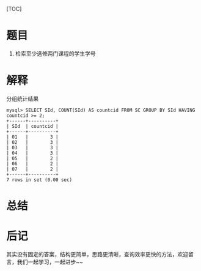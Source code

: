 [TOC]

# 题目
1. 检索至少选修两门课程的学生学号



# 解释

分组统计结果

```mysql
mysql> SELECT SId, COUNT(SId) AS countcid FROM SC GROUP BY SId HAVING countcid >= 2;  
+------+----------+
| SId  | countcid |
+------+----------+
| 01   |        3 |
| 02   |        3 |
| 03   |        3 |
| 04   |        3 |
| 05   |        2 |
| 06   |        2 |
| 07   |        2 |
+------+----------+
7 rows in set (0.00 sec)
```

# 总结

# 后记

其实没有固定的答案，结构更简单，思路更清晰，查询效率更快的方法，欢迎留言，我们一起学习，一起进步~~

